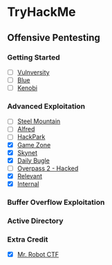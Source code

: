 # TryHackMe
## Offensive Pentesting
### Getting Started
* [ ] [Vulnversity](/thm/vulnversity/)
* [ ] [Blue](/thm/blue/)
* [ ] [Kenobi](/thm/kenobi/)

### Advanced Exploitation
* [ ] [Steel Mountain](/thm/steel-mountain/)
* [ ] [Alfred](/thm/alfred/)
* [ ] [HackPark](/thm/hackpark/)
* [x] [Game Zone](/thm/game-zone/)
* [x] [Skynet](/thm/skynet/)
* [x] [Daily Bugle](/thm/daily-bugle/)
* [ ] [Overpass 2 - Hacked](/thm/overpass2hacked/)
* [x] [Relevant](/thm/relevant/)
* [x] [Internal](/thm/internal/)

### Buffer Overflow Exploitation

### Active Directory

### Extra Credit
* [x] [Mr. Robot CTF](/thm/mr-robot-ctf/)
